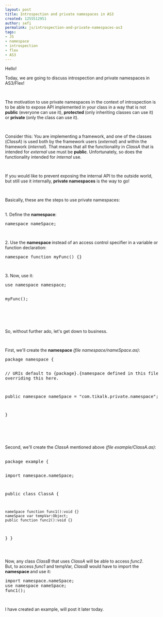 ```yaml
---
layout: post
title: Introspection and private namespaces in AS3
created: 1255512951
author: sefi
permalink: js/introspection-and-private-namespaces-as3
tags:
- JS
- namespace
- introspection
- flex
- AS3
---
```

<p>Hello!</p>
<p>Today, we are going to discuss introspection and private namespaces in AS3/Flex!</p>
<p>&nbsp;</p>
<p>The motivation to use private namespaces in the context of introspection is to be able to expose API implemented in your class in a way that is not <strong>public</strong> (everyone can use it), <strong>protected </strong>(only inheriting classes can use it) or <strong>private </strong>(only the class can use it).</p>
<p>&nbsp;</p>
<p>Consider this: You are implementing a framework, and one of the classes (<em>ClassA</em>) is used both by the framework users (<em>external</em>) and within the framework (<em>internal</em>). That means that all the functionality in <em>ClassA </em>that is intended for <em>external </em>use must be <strong>public</strong>. Unfortunately, so does the functionality intended for <em>internal </em>use.</p>
<p>&nbsp;</p>
<p>If you would like to prevent exposing the internal API to the outside world, but still use it internally, <strong>private namespaces</strong> is the way to go!</p>
<p>&nbsp;</p>
<p>Basically, these are the steps to use private namespaces:</p>
<p><br />
1. Define the <strong>namespace</strong>:</p>
<pre class="brush: as3;">
namespace nameSpace;</pre>
<p>&nbsp;</p>
<p>2. Use the <strong>namespace </strong>instead of an access control specifier in a variable or function declaration:</p>
<pre class="brush: as3;">
namespace function myFunc() {}</pre>
<p>&nbsp;</p>
<p>3. Now, use it:</p>
<pre class="brush: as3;">
use namespace namespace;

myFunc();</pre>
<p>&nbsp;</p>
<p>&nbsp;</p>
<p>So, without further ado, let's get down to business.</p>
<p>&nbsp;</p>
<p>First, we'll create the <strong>namespace </strong><em>(file namespace/nameSpace.as)</em>:</p>
<pre class="brush: as3;">
package namespace {

   // URIs default to {package}.{namespace defined in this file}, I am overriding this here.

   public namespace nameSpace = &quot;com.tikalk.private.namespace&quot;;

}</pre>
<p>&nbsp;</p>
<p>&nbsp;</p>
<p>Second, we'll create the <em>ClassA </em>mentioned above <em>(file example/ClassA.as)</em>:<br />
&nbsp;</p>
<pre class="brush: as3;">
package example {

   import namespace.nameSpace;

   public class ClassA {

    nameSpace function func1():void {}
    nameSpace var tempVar:Object;
    public function func2():void {}
   }
}</pre>
<p>&nbsp;</p>
<p>Now, any class <em>ClassB </em>that uses <em>ClassA </em>will be able to access <em>func2</em>.<br />
But, to access <em>func1 </em>and tempVar, <em>ClassB </em>would have to import the <strong>namespace </strong>and use it:</p>
<pre class="brush: as3;">
import namespace.nameSpace;
use namespace nameSpace;
func1();
</pre>
<p>&nbsp;</p>
<p>I have created an example, will post it later today.</p>
<p>&nbsp;</p>
